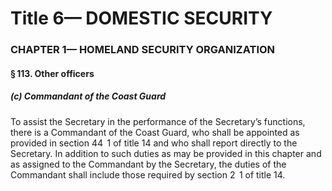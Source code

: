 
# Title 6— DOMESTIC SECURITY
### CHAPTER 1— HOMELAND SECURITY ORGANIZATION
#### § 113. Other officers
##### (c) Commandant of the Coast Guard

To assist the Secretary in the performance of the Secretary’s functions, there is a Commandant of the Coast Guard, who shall be appointed as provided in section 44  1 of title 14 and who shall report directly to the Secretary. In addition to such duties as may be provided in this chapter and as assigned to the Commandant by the Secretary, the duties of the Commandant shall include those required by section 2  1 of title 14.
